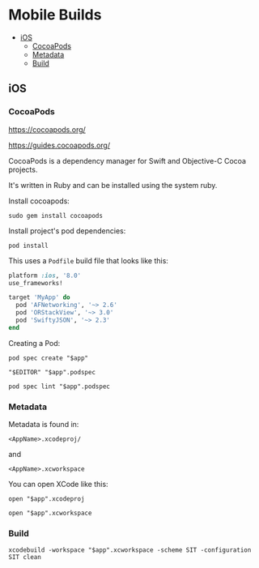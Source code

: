 # Mobile Builds

<!-- INDEX_START -->

- [iOS](#ios)
  - [CocoaPods](#cocoapods)
  - [Metadata](#metadata)
  - [Build](#build)

<!-- INDEX_END -->

## iOS

### CocoaPods

<https://cocoapods.org/>

<https://guides.cocoapods.org/>

CocoaPods is a dependency manager for Swift and Objective-C Cocoa projects.

It's written in Ruby and can be installed using the system ruby.

Install cocoapods:

```shell
sudo gem install cocoapods
```

Install project's pod dependencies:

```shell
pod install
```

This uses a `Podfile` build file that looks like this:

```ruby
platform :ios, '8.0'
use_frameworks!

target 'MyApp' do
  pod 'AFNetworking', '~> 2.6'
  pod 'ORStackView', '~> 3.0'
  pod 'SwiftyJSON', '~> 2.3'
end
```

Creating a Pod:

```shell
pod spec create "$app"
```

```shell
"$EDITOR" "$app".podspec
```

```shell
pod spec lint "$app".podspec
```

### Metadata

Metadata is found in:

```text
<AppName>.xcodeproj/
```

and

```text
<AppName>.xcworkspace
```

You can open XCode like this:

```shell
open "$app".xcodeproj
```

```shell
open "$app".xcworkspace
```

### Build

```shell
xcodebuild -workspace "$app".xcworkspace -scheme SIT -configuration SIT clean
```
